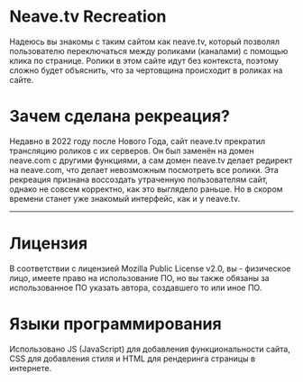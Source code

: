 # Neave.tv Recreation
Надеюсь вы знакомы с таким сайтом как neave.tv, который позволял пользователю переключаться между роликами (каналами) с помощью клика по странице. Ролики в этом сайте идут без контекста, поэтому сложно будет объяснить, что за чертовщина происходит в роликах на сайте.

# Зачем сделана рекреация?
Недавно в 2022 году после Нового Года, сайт neave.tv прекратил трансляцию роликов с их серверов. Он был заменён на домен neave.com с другими функциями, а сам домен neave.tv делает редирект на neave.com, что делает невозможным посмотреть все ролики. Эта рекреация признана воссоздать утраченную пользователям сайт, однако не совсем корректно, как это выглядело раньше. Но в скором времени станет уже знакомый интерфейс, как и у neave.tv.

----

# Лицензия
В соответствии с лицензией Mozilla Public License v2.0, вы - физическое лицо, имеете право на использование ПО, но вы также обязаны за использованное ПО указать автора, создавшего то или иное ПО.

# Языки программирования
Использовано JS (JavaScript) для добавления функциональности сайта, CSS для добавления стиля и HTML для рендеринга страницы в интернете.
